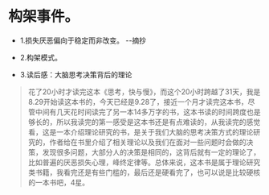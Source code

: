 # 构架事件。

- 1.损失厌恶偏向于稳定而非改变。 --摘抄

- 2.构架模式。

- 3.读后感：大脑思考决策背后的理论
  
>花了20小时才读完这本《思考，快与慢》，而这个20小时跨越了31天，我是8.29开始读这本书的，今天已经是9.28了，接近一个月才读完这本书，尽管中间有几天花时间读完了另一本14多万字的书，这本书读的时间跨度也是够长的，所以我读完的第一感受是这本书还是有点难读的，从我读完的感觉看，这是一本介绍理论研究的书，是关于我们大脑的思考决策方式的理论研究的，作者给在书里介绍了相关理论以及我们在面对一些问题时会做的决策，发现很多问题，大部分人的决策是相同的，这背后就有一定的理论了，比如普遍的厌恶损失心理，峰终定律等。总体来说，这本书是属于理论研究类书籍，我看完还是有些门槛的，最后还是硬看完了，也可以说是比较硬核的一本书吧，4星。
